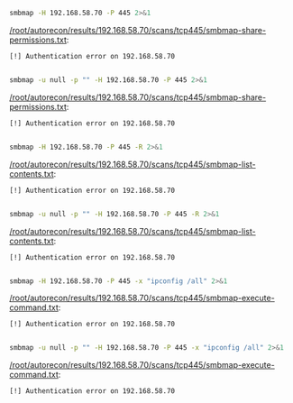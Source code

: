 ```bash
smbmap -H 192.168.58.70 -P 445 2>&1
```

[/root/autorecon/results/192.168.58.70/scans/tcp445/smbmap-share-permissions.txt](file:///root/autorecon/results/192.168.58.70/scans/tcp445/smbmap-share-permissions.txt):

```
[!] Authentication error on 192.168.58.70


```
```bash
smbmap -u null -p "" -H 192.168.58.70 -P 445 2>&1
```

[/root/autorecon/results/192.168.58.70/scans/tcp445/smbmap-share-permissions.txt](file:///root/autorecon/results/192.168.58.70/scans/tcp445/smbmap-share-permissions.txt):

```
[!] Authentication error on 192.168.58.70


```
```bash
smbmap -H 192.168.58.70 -P 445 -R 2>&1
```

[/root/autorecon/results/192.168.58.70/scans/tcp445/smbmap-list-contents.txt](file:///root/autorecon/results/192.168.58.70/scans/tcp445/smbmap-list-contents.txt):

```
[!] Authentication error on 192.168.58.70


```
```bash
smbmap -u null -p "" -H 192.168.58.70 -P 445 -R 2>&1
```

[/root/autorecon/results/192.168.58.70/scans/tcp445/smbmap-list-contents.txt](file:///root/autorecon/results/192.168.58.70/scans/tcp445/smbmap-list-contents.txt):

```
[!] Authentication error on 192.168.58.70


```
```bash
smbmap -H 192.168.58.70 -P 445 -x "ipconfig /all" 2>&1
```

[/root/autorecon/results/192.168.58.70/scans/tcp445/smbmap-execute-command.txt](file:///root/autorecon/results/192.168.58.70/scans/tcp445/smbmap-execute-command.txt):

```
[!] Authentication error on 192.168.58.70


```
```bash
smbmap -u null -p "" -H 192.168.58.70 -P 445 -x "ipconfig /all" 2>&1
```

[/root/autorecon/results/192.168.58.70/scans/tcp445/smbmap-execute-command.txt](file:///root/autorecon/results/192.168.58.70/scans/tcp445/smbmap-execute-command.txt):

```
[!] Authentication error on 192.168.58.70


```
